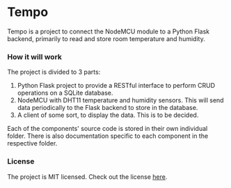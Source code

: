 # Tempo

Tempo is a project to connect the NodeMCU module to a Python Flask backend, primarily to read and store room temperature and humidity.

### How it will work

The project is divided to 3 parts: 

1. Python Flask project to provide a RESTful interface to perform CRUD operations on a SQLite database.
2. NodeMCU with DHT11 temperature and humidity sensors. This will send data periodically to the Flask backend to store in the database.
3. A client of some sort, to display the data. This is to be decided.

Each of the components' source code is stored in their own individual folder. There is also documentation specific to each component in the respective folder.

### License

The project is MIT licensed. Check out the license [here](https://github.com/hangduykhiem/Tampe/blob/master/LICENSE).
